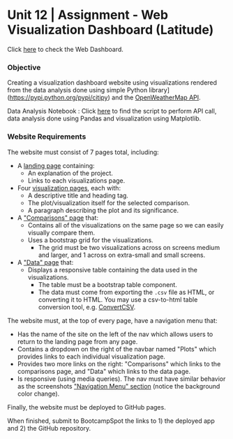 # Unit 12 | Assignment - Web Visualization Dashboard (Latitude)

Click [here](https://sheetalbongale.github.io/Web-Visualization-Dashboard/) to check the Web Dashboard.

### Objective

Creating a visualization dashboard website using visualizations rendered from the data analysis done using simple Python library](https://pypi.python.org/pypi/citipy) and the [OpenWeatherMap API](https://openweathermap.org/api).

Data Analysis Notebook : Click [here](https://github.com/sheetalbongale/Python-API-Challenge) to find the script to perform API call, data analysis done using Pandas and visualization using Matplotlib.

### Website Requirements

The website must consist of 7 pages total, including:

* A [landing page](index.html) containing:
  * An explanation of the project.
  * Links to each visualizations page.
* Four [visualization pages](visualization.html), each with:
  * A descriptive title and heading tag.
  * The plot/visualization itself for the selected comparison.
  * A paragraph describing the plot and its significance.
* A ["Comparisons" page]() that:
  * Contains all of the visualizations on the same page so we can easily visually compare them.
  * Uses a bootstrap grid for the visualizations.
    * The grid must be two visualizations across on screens medium and larger, and 1 across on extra-small and small screens.
* A ["Data" page](#data-page) that:
  * Displays a responsive table containing the data used in the visualizations.
    * The table must be a bootstrap table component.
    * The data must come from exporting the `.csv` file as HTML, or converting it to HTML. You may use a csv-to-html table conversion tool, e.g. [ConvertCSV](http://www.convertcsv.com/csv-to-html.htm).

The website must, at the top of every page, have a navigation menu that:

* Has the name of the site on the left of the nav which allows users to return to the landing page from any page.
* Contains a dropdown on the right of the navbar named "Plots" which provides links to each individual visualization page.
* Provides two more links on the right: "Comparisons" which links to the comparisons page, and "Data" which links to the data page.
* Is responsive (using media queries). The nav must have similar behavior as the screenshots ["Navigation Menu" section](#navigation-menu) (notice the background color change).

Finally, the website must be deployed to GitHub pages.

When finished, submit to BootcampSpot the links to 1) the deployed app and 2) the GitHub repository.
